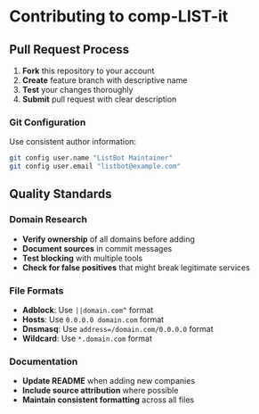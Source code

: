 # Contributing to comp-LIST-it

## Pull Request Process

1. **Fork** this repository to your account
2. **Create** feature branch with descriptive name
3. **Test** your changes thoroughly
4. **Submit** pull request with clear description

### Git Configuration

Use consistent author information:

```bash
git config user.name "ListBot Maintainer"
git config user.email "listbot@example.com"
```

## Quality Standards

### Domain Research
- **Verify ownership** of all domains before adding
- **Document sources** in commit messages
- **Test blocking** with multiple tools
- **Check for false positives** that might break legitimate services

### File Formats
- **Adblock**: Use `||domain.com^` format
- **Hosts**: Use `0.0.0.0 domain.com` format  
- **Dnsmasq**: Use `address=/domain.com/0.0.0.0` format
- **Wildcard**: Use `*.domain.com` format

### Documentation
- **Update README** when adding new companies
- **Include source attribution** where possible
- **Maintain consistent formatting** across all files